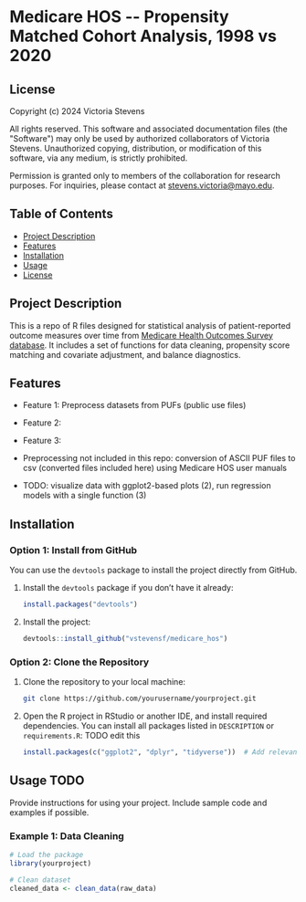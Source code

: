 # Medicare HOS -- Propensity Matched Cohort Analysis, 1998 vs 2020

## License

Copyright (c) 2024 Victoria Stevens

All rights reserved. This software and associated documentation files (the "Software") may only be used by authorized collaborators of Victoria Stevens. Unauthorized copying, distribution, or modification of this software, via any medium, is strictly prohibited. 

Permission is granted only to members of the collaboration for research purposes. For inquiries, please contact at stevens.victoria@mayo.edu.


## Table of Contents
- [Project Description](#project-description)
- [Features](#features)
- [Installation](#installation)
- [Usage](#usage)
- [License](#license)

## Project Description

This is a repo of R files designed for statistical analysis of patient-reported outcome measures over time from [Medicare Health Outcomes Survey database](https://hosonline.org/en/). It includes a set of functions for data cleaning, propensity score matching and covariate adjustment, and balance diagnostics. 

## Features

- Feature 1: Preprocess datasets from PUFs (public use files)
- Feature 2: 
- Feature 3: 

- Preprocessing not included in this repo: conversion of ASCII PUF files to csv (converted files included here) using Medicare HOS user manuals
- TODO: visualize data with ggplot2-based plots (2), run regression models with a single function (3)

## Installation

### Option 1: Install from GitHub

You can use the `devtools` package to install the project directly from GitHub.

1. Install the `devtools` package if you don’t have it already:
    ```r
    install.packages("devtools")
    ```

2. Install the project:
    ```r
    devtools::install_github("vstevensf/medicare_hos")
    ```

### Option 2: Clone the Repository

1. Clone the repository to your local machine:
    ```bash
    git clone https://github.com/yourusername/yourproject.git
    ```

2. Open the R project in RStudio or another IDE, and install required dependencies. You can install all packages listed in `DESCRIPTION` or `requirements.R`: TODO edit this

    ```r
    install.packages(c("ggplot2", "dplyr", "tidyverse"))  # Add relevant package names
    ```

## Usage TODO

Provide instructions for using your project. Include sample code and examples if possible.

### Example 1: Data Cleaning
```r
# Load the package
library(yourproject)

# Clean dataset
cleaned_data <- clean_data(raw_data)
